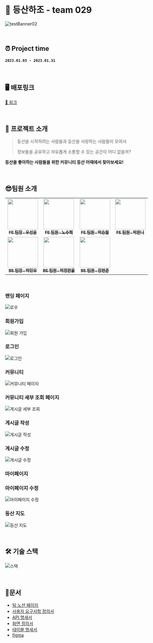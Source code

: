# 🥇 등산하조 - team 029

![testBanner02](https://ifh.cc/g/pPZc2S.jpg)

<br>

## ⏰ Project time

#### `2023.01.03 - 2023.01.31`

<br>

## 🖥 배포링크
[🔗 링크](http://pre41-deploy-test.s3-website.ap-northeast-2.amazonaws.com/)

<br>

## 📑 프로젝트 소개

>  등산을 시작하려는 사람들과 등산을 사랑하는 사람들이 모여서 
>
>  정보들을 공유하고 자유롭게 소통할 수 있는 공간이 어디 없을까?

**등산을 좋아하는 사람들을 위한 커뮤니티 등산 어때에서 찾아보세요!**

<br>

## 😎팀원 소개
<!-- ALL-CONTRIBUTORS-LIST:START - Do not remove or modify this section -->
<!-- prettier-ignore-start -->
<!-- markdownlint-disable -->
<table>
  <tbody>
    <tr>
      <td align="center"><a href="https://github.com/sywoo0109"><img src="https://i.ibb.co/8xKS3y9/image.jpg" width="100px;" alt=""/><br /><sub><b>FE 팀장 : 우성윤</b></sub></a><br /></td>
      <td align="center"><a href="https://github.com/rohsuhyoek"><img src="https://i.ibb.co/zmXvt8F/Kakao-Talk-20230131-145632406-01.jpg"  width="100px;" alt=""/><br /><sub><b>FE 팀원 : 노수혁</b></sub></a><br /></td>
      <td align="center"><a href="https://github.com/DPDPO"><img src="https://i.ibb.co/c10wQR5/Kakao-Talk-20230131-145632406-04.jpg" width="100px;" alt=""/><br /><sub><b>FE 팀원 : 박승철</b></sub></a><br /></td>
      <td align="center"><a href="https://github.com/hannaax"><img src="https://i.ibb.co/CmTrFkw/Kakao-Talk-20230131-145632406-02.jpg" width="100px;" alt=""/><br /><sub><b>FE 팀원 : 박한나</b></sub></a><br /></td>
     <tr/>
      <td align="center"><a href="https://github.com/MWJOB"><img src="https://i.ibb.co/3TNsM0h/Kakao-Talk-20230131-145632406-03.jpg" width="100px;" alt=""/><br /><sub><b>BE 팀장 : 박민우</b></sub></a><br /></td>
      <td align="center"><a href="https://github.com/Hanul01"><img src="https://i.ibb.co/cYymR15/Kakao-Talk-20230131-145632406.jpg" width="100px;" alt=""/><br /><sub><b>BE 팀원 : 박정한울</b></sub></a><br /></td>
      <td align="center"><a href="https://github.com/tty0912"><img src="https://i.ibb.co/DYdWs8s/Kakao-Talk-20230131-150900367.jpg" width="100px;" alt=""/><br /><sub><b>BE 팀원 : 장현준</b></sub></a><br /></td>
    </tr>
  </tbody>
</table>

<br>



### 랜딩 페이지
![로우](https://user-images.githubusercontent.com/97446711/218148375-2298ae2f-e609-446e-8ffd-64dbf303065c.gif)



### 회원가입
![회원 가입 ](https://user-images.githubusercontent.com/97446711/218232624-599935c0-d660-45fb-b7f2-2f37162e186e.gif)


### 로그인
![로그인](https://user-images.githubusercontent.com/97446711/218232630-ddc895ae-606c-4493-bbd9-78ada2ab232d.gif)


### 커뮤니티
![커뮤니티 페이지](https://user-images.githubusercontent.com/97446711/218236686-0c3f51cd-fb17-4c9b-a039-d64613f36829.gif)



### 커뮤니티 세부 조회 페이지
![게시글 세부 조회](https://user-images.githubusercontent.com/97446711/218236786-6ab2bd02-d744-439d-aafd-6609ea3f1729.gif)



### 게시글 작성

![게시글 작성](https://user-images.githubusercontent.com/97446711/218235643-adac884a-5a1b-43de-8079-f1a7450f1d63.gif)


### 게시글 수정 
![게시글 수정](https://user-images.githubusercontent.com/97446711/218235913-4f76b70b-2ada-479c-b0c5-1f10150e9b3c.gif)



### 마이페이지


### 마이페이지 수정

![마이페이지 수정](https://user-images.githubusercontent.com/97446711/218232683-f2eb4603-f1bc-4bf7-980d-983bb4b9b17d.gif)


### 등산 지도 

![등산 지도](https://user-images.githubusercontent.com/97446711/218237419-45287c29-24a1-409b-a0ff-33ae423ca22a.gif)

<br>

## 🛠 기술 스택

![스택](https://user-images.githubusercontent.com/111442906/215719720-90602663-918a-4a39-9103-980f50d59890.png)

<br>

## 📑문서
 <ul>
   <li><a href="https://www.notion.so/codestates/06c06c7db75e4ecc9b0cbe08db5d940b" target='_blank'>팀 노션 페이지</a></li>
   <li><a href="https://docs.google.com/spreadsheets/d/1ZppFR4KfICokyxrVkfQbXsoXFQAcMq0WFfTPNUBOWwg/edit#gid=0" target='_blank'>사용자 요구사항 정의서</a></li>
   <li><a href="https://documenter.getpostman.com/view/23682011/2s8ZDa2MYg" target='_blank'>API 명세서</a></li>
  <li><a href="https://docs.google.com/presentation/d/17WFJV_vw8L1AiPvVkbu5MXBu9LztfyQL7DiH6AhwnNw/edit#slide=id.g1c8f20fffb8_0_1" target='_blank'>화면 정의서</a></li>
  <li><a href="https://docs.google.com/spreadsheets/d/14zcB7qL8oZpVOleOv8aI_WeolJv1qjxlMvBykPYiotg/edit" target='_blank'>테이블 명세서</a></li>
  <li><a href="https://www.figma.com/file/C2xztR0ih0KaEWABcSXM7X/%EB%93%B1%EC%82%B0%ED%95%98%EC%A1%B0?node-id=0%3A1&t=3PPUxVAxjNdLcUZs-0" target='_blank'>figma</a></li>
 </ul>
 
<br>
